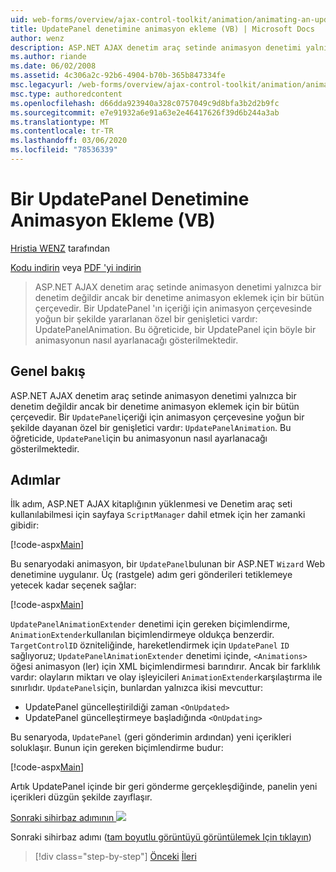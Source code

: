 ```yaml
---
uid: web-forms/overview/ajax-control-toolkit/animation/animating-an-updatepanel-control-vb
title: UpdatePanel denetimine animasyon ekleme (VB) | Microsoft Docs
author: wenz
description: ASP.NET AJAX denetim araç setinde animasyon denetimi yalnızca bir denetim değildir ancak bir denetime animasyon eklemek için bir bütün çerçevedir. Bir... öğesinin içeriği için
ms.author: riande
ms.date: 06/02/2008
ms.assetid: 4c306a2c-92b6-4904-b70b-365b847334fe
msc.legacyurl: /web-forms/overview/ajax-control-toolkit/animation/animating-an-updatepanel-control-vb
msc.type: authoredcontent
ms.openlocfilehash: d66dda923940a328c0757049c9d8bfa3b2d2b9fc
ms.sourcegitcommit: e7e91932a6e91a63e2e46417626f39d6b244a3ab
ms.translationtype: MT
ms.contentlocale: tr-TR
ms.lasthandoff: 03/06/2020
ms.locfileid: "78536339"
---
```

# <a name="animating-an-updatepanel-control-vb"></a>Bir UpdatePanel Denetimine Animasyon Ekleme (VB)

[Hristia WENZ](https://github.com/wenz) tarafından

[Kodu indirin](https://download.microsoft.com/download/9/3/f/93f8daea-bebd-4821-833b-95205389c7d0/UpdatePanelAnimation1.vb.zip) veya [PDF 'yi indirin](https://download.microsoft.com/download/b/6/a/b6ae89ee-df69-4c87-9bfb-ad1eb2b23373/updatepanelanimation1VB.pdf)

> ASP.NET AJAX denetim araç setinde animasyon denetimi yalnızca bir denetim değildir ancak bir denetime animasyon eklemek için bir bütün çerçevedir. Bir UpdatePanel 'ın içeriği için animasyon çerçevesinde yoğun bir şekilde yararlanan özel bir genişletici vardır: UpdatePanelAnimation. Bu öğreticide, bir UpdatePanel için böyle bir animasyonun nasıl ayarlanacağı gösterilmektedir.

## <a name="overview"></a>Genel bakış

ASP.NET AJAX denetim araç setinde animasyon denetimi yalnızca bir denetim değildir ancak bir denetime animasyon eklemek için bir bütün çerçevedir. Bir `UpdatePanel`içeriği için animasyon çerçevesine yoğun bir şekilde dayanan özel bir genişletici vardır: `UpdatePanelAnimation`. Bu öğreticide, `UpdatePanel`için bu animasyonun nasıl ayarlanacağı gösterilmektedir.

## <a name="steps"></a>Adımlar

İlk adım, ASP.NET AJAX kitaplığının yüklenmesi ve Denetim araç seti kullanılabilmesi için sayfaya `ScriptManager` dahil etmek için her zamanki gibidir:

[!code-aspx[Main](animating-an-updatepanel-control-vb/samples/sample1.aspx)]

Bu senaryodaki animasyon, bir `UpdatePanel`bulunan bir ASP.NET `Wizard` Web denetimine uygulanır. Üç (rastgele) adım geri gönderileri tetiklemeye yetecek kadar seçenek sağlar:

[!code-aspx[Main](animating-an-updatepanel-control-vb/samples/sample2.aspx)]

`UpdatePanelAnimationExtender` denetimi için gereken biçimlendirme, `AnimationExtender`kullanılan biçimlendirmeye oldukça benzerdir. `TargetControlID` özniteliğinde, hareketlendirmek için `UpdatePanel` `ID` sağlıyoruz; `UpdatePanelAnimationExtender` denetimi içinde, `<Animations>` öğesi animasyon (ler) için XML biçimlendirmesi barındırır. Ancak bir farklılık vardır: olayların miktarı ve olay işleyicileri `AnimationExtender`karşılaştırma ile sınırlıdır. `UpdatePanels`için, bunlardan yalnızca ikisi mevcuttur:

- UpdatePanel güncelleştirildiği zaman `<OnUpdated>`
- UpdatePanel güncelleştirmeye başladığında `<OnUpdating>`

Bu senaryoda, `UpdatePanel` (geri gönderimin ardından) yeni içerikleri soluklaşır. Bunun için gereken biçimlendirme budur:

[!code-aspx[Main](animating-an-updatepanel-control-vb/samples/sample3.aspx)]

Artık UpdatePanel içinde bir geri gönderme gerçekleşdiğinde, panelin yeni içerikleri düzgün şekilde zayıflaşır.

[Sonraki sihirbaz adımının ![](animating-an-updatepanel-control-vb/_static/image2.png)](animating-an-updatepanel-control-vb/_static/image1.png)

Sonraki sihirbaz adımı ([tam boyutlu görüntüyü görüntülemek Için tıklayın](animating-an-updatepanel-control-vb/_static/image3.png))

> [!div class="step-by-step"]
> [Önceki](changing-an-animation-using-client-side-code-vb.md)
> [İleri](dynamically-controlling-updatepanel-animations-vb.md)
